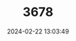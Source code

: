 ---
title: "3678"
category: "Cambarus zophonastes"
draft: false
date: 2024-02-22 13:03:49
languages:
  English: ["Hell Creek Cave Crayfish", "Hell Creek Crayfish"]
---